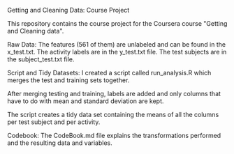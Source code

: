 Getting and Cleaning Data: Course Project

This repository contains the course project for the Coursera course "Getting and Cleaning data".

Raw Data:
The features (561 of them) are unlabeled and can be found in the x_test.txt. The activity labels are in the y_test.txt file. The test subjects are in the subject_test.txt file.

Script and Tidy Datasets: 
I created a script called run_analysis.R which merges the test and training sets together.

After merging testing and training, labels are added and only columns that have to do with mean and standard deviation are kept.

The script creates a tidy data set containing the means of all the columns per test subject and per activity. 

Codebook:
The CodeBook.md file explains the transformations performed and the resulting data and variables.
